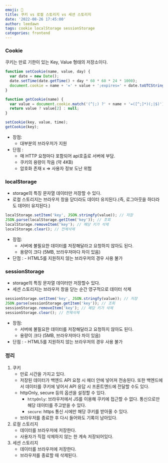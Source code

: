 ```yaml
---
emoji: 🧐
title: 쿠키 vs 로컬 스토리지 vs 세션 스토리지
date: '2022-08-26 17:45:00'
author: leedawn
tags: cookie localStorage sessionStorage
categories: frontend
---
```


### Cookie

쿠키는 만료 기한이 있는 Key, Value 형태의 저장소이다.

```javascript
function setCookie(name, value, day) {
  var date = new Date();
  date.setTime(date.getTime() + day * 60 * 60 * 24 * 1000);
  document.cookie = name + '=' + value + ';expires=' + date.toUTCString() + ';path=/';
}

function getCookie(name) {
  var value = document.cookie.match('(^|;) ?' + name + '=([^;]*)(;|$)');
  return value ? value[2] : null;
}

setCookie(key, value, time);
getCookie(key);
```

- 장점:
  - 대부분의 브라우저가 지원
- 단점 :
  - 매 HTTP 요청마다 포함되어 api호출로 서버에 부담.
  - 쿠키의 용량이 작음 (약 4KB)
  - 암호화 존재 x => 사용자 정보 도난 위험

### localStorage

- storage의 특징 문자열 데이터만 저장할 수 있다.
- 로컬 스토리지는 브라우저 창을 닫더라도 데이터 유지된다.(즉, 로그아웃을 하더라도 데어터 유지된다.)

```javascript
localStorage.setItem('key', JSON.stringfy(value)); // 저장
JSON.parse(localStorage.getItem('key')); // 조회
localStorage.removeItem('key'); // 해당 키가 삭제
localStorage.clear(); // 전체삭제
```

- 장점:
  - 서버에 불필요한 데이터를 저장해달라고 요청하지 않아도 된다.
  - 용량이 크다 (5MB, 브라우저마다 차이 있음)
- 단점 :
  - HTML5를 지원하지 않는 브라우저의 경우 사용 불가

### sessionStorage

- storage의 특징 문자열 데이터만 저장할수 있다.
- 세션 스토리지는 브라우저 창을 닫는 순간 영구적으로 데이터 삭제

```javascript
sessionStorage.setItem('key', JSON.stringfy(value)); // 저장
JSON.parse(sessionStorage.getItem('key')); // 조회
sessionStorage.removeItem('key'); // 해당 키가 삭제
sessionStorage.clear(); // 전체삭제
```

- 장점:
  - 서버에 불필요한 데이터를 저장해달라고 요청하지 않아도 된다.
  - 용량이 크다 (5MB, 브라우저마다 차이 있음)
- 단점 :
  - HTML5를 지원하지 않는 브라우저의 경우 사용 불가

### 정리

1. 쿠키
   - 만료 시간을 가지고 있다.
   - 저장된 데이터가 백엔드 API 요청 시 헤더 안에 넣어져 전송된다. 또한 백엔드에서 데이터를 쿠키에 넣어서 API 응답 시 프론트엔드에 전달할 수도 있다.
   - httpOnly, secure 등의 옵션을 설정할 수 있다.
     - `httpOnly`: 브라우저에서 JS를 이용해 쿠키에 접근할 수 없다. 통신으로만 해당 데이터를 주고받을 수 있다.
     - `secure`: https 통신 시에만 해당 쿠키를 받아올 수 있다.
   - 브라우저를 종료한 후 다시 들어와도 기록이 남아있다.
2. 로컬 스토리지
   - 데이터를 브라우저에 저장한다.
   - 사용자가 직접 삭제하지 않는 한 계속 저장되어있다.
3. 세션 스토리지
   - 데이터를 브라우저에 저장한다.
   - 브라우저를 종료할 때 삭제된다.
